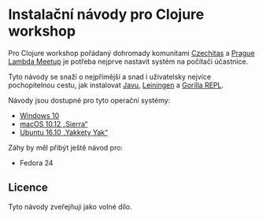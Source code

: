 # Instalační návody pro Clojure workshop

Pro Clojure workshop pořádaný dohromady komunitami [Czechitas](https://www.czechitas.cz) a [Prague Lambda Meetup](https://www.meetup.com/Lambda-Meetup-Group/) je potřeba nejprve nastavit systém na počítači účastnice.

Tyto návody se snaží o nejpřímější a snad i uživatelsky nejvíce pochopitelnou cestu, jak instalovat [Javu](https://java.com), [Leiningen](https://leiningen.org) a [Gorilla REPL](http://gorilla-repl.org).

Návody jsou dostupné pro tyto operační systémy:

- [Windows 10](windows.md)
- [macOS 10.12 „Sierra“](macos.md)
- [Ubuntu 16.10 „Yakkety Yak“](ubuntu.md)

Záhy by měl přibýt ještě návod pro:

- Fedora 24


## Licence

Tyto návody zveřejňuji jako volné dílo.
